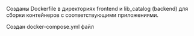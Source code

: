 Созданы Dockerfile в директориях frontend и lib_catalog (backend) для сборки контейнеров с соответствующими приложениями.

Создан docker-compose.yml файл
